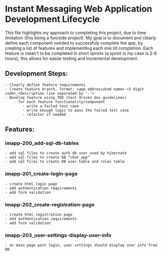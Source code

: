 # Instant Messaging Web Application Development Lifecycle

This file highlights my approach to completing this project, due to time limitation (this being a fun/side project). My goal
is to document and clearly define each component needed to successfuly complete the app, by creating a list of features and
implementing each one till completion. Each feature is mean't to be completed in short sprints (a sprint in my case is
2-6 hours), this allows for easier testing and incremental development.

## Development Steps:
	- Clearly define feature requirements
	- Create feature branch, format: <app abbreviated name>-<3 digit code>_<description line separated by ‘-‘>
	- Develop feature using TDD (test driven dev guidelines)
		- for each feature functionality/component
			- write a failed test case
			- write enough logic to pass the failed test case
			- refactor if needed

## Features:
### imapp-200_add-sql-db-tables
	- add sql files to create auth db user used by hibernate
	- add sql files to create DB “chat_app”
	- add sql files to create DB user table and roles table
### imapp-201_create-login-page
	- create html login page
	- add authentication requirements
	- add form validation
### imapp-202_create-registration-page
	- create html registration page
	- add authentication requirements
	- add form validation
### imapp-203_user-settings-display-user-info
	- on main page post login, user settings should display user info from DB
